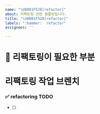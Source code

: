 ```yaml
---
name: "\U0001F528[refactor]"
about: 리팩토링 관련 템플릿입니다.
title: "\U0001F528[refactor]"
labels: ":hammer:  refactor"
assignees: ''

---
```


# 🔨 리팩토링이 필요한 부분 

# 리팩토링 작업 브렌치
<!-- refactor/issue-47-->

### ✅ refactoring TODO
<!-- 리팩토링 튜두  -->
- [ ]
